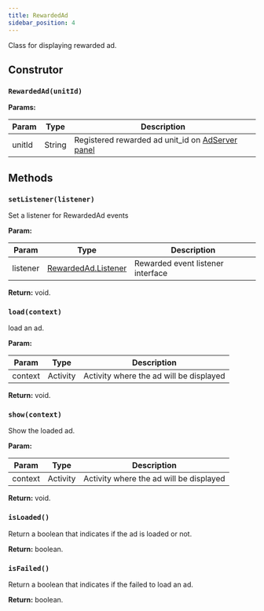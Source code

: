 ```yaml
---
title: RewardedAd
sidebar_position: 4
---
```


Class for displaying rewarded ad.

## Construtor

### `RewardedAd(unitId)`

**Params:**

| Param  | Type   | Description                                                                       |
| ------ | ------ | --------------------------------------------------------------------------------- |
| unitId | String | Registered rewarded ad unit_id on [AdServer panel](https://adserver.adgrowth.com) |

## Methods

### `setListener(listener)`

Set a listener for RewardedAd events

**Param:**

| Param    | Type                                        | Description                       |
| -------- | ------------------------------------------- | --------------------------------- |
| listener | [RewardedAd.Listener](../rewarded/listener) | Rewarded event listener interface |

**Return:** void.

### `load(context)`

load an ad.

**Param:**

| Param   | Type     | Description                             |
| ------- | -------- | --------------------------------------- |
| context | Activity | Activity where the ad will be displayed |

**Return:** void.

### `show(context)`

Show the loaded ad.

**Param:**

| Param   | Type     | Description                             |
| ------- | -------- | --------------------------------------- |
| context | Activity | Activity where the ad will be displayed |

**Return:** void.

### `isLoaded()`

Return a boolean that indicates if the ad is loaded or not.

**Return:** boolean.

### `isFailed()`

Return a boolean that indicates if the failed to load an ad.

**Return:** boolean.
